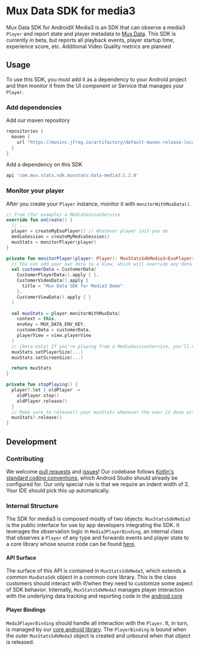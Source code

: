 # Mux Data SDK for media3

Mux Data SDK for AndroidX Media3 is an SDK that can observe a media3 `Player` and report state and
player metadata to [Mux Data](https://www.mux.com/data). This SDK is currently in beta, but reports
all playback events, player startup time, experience score, etc. Additional Video Quality metrics
are planned

## Usage

To use this SDK, you must add it as a dependency to your Android project and then monitor it from
the UI component or Service that manages your `Player`.

### Add dependencies

Add our maven repository

```groovy
repositories {
  maven {
    url "https://muxinc.jfrog.io/artifactory/default-maven-release-local"
  }
}
```

Add a dependency on this SDK

```groovy
api 'com.mux.stats.sdk.muxstats:data-media3:1.2.0'
```

### Monitor your player

After you create your `Player` instance, monitor it with `monitorWithMuxData()`.

```kotlin
// from (for example) a MediaSessionService
override fun onCreate() {
  // ...
  player = createMyExoPlayer() // Whatever player init you do
  mediaSession = createMyMediaSession()
  muxStats = monitorPlayer(player)
}

private fun monitorPlayer(player: Player): MuxStatsSdkMedia3<ExoPlayer> {
  // You can add your own data to a View, which will override any data we collect
  val customerData = CustomerData(
    CustomerPlayerData().apply { },
    CustomerVideoData().apply {
      title = "Mux Data SDK for Media3 Demo"
    },
    CustomerViewData().apply { }
  )

  val muxStats = player.monitorWithMuxData(
    context = this,
    envKey = MUX_DATA_ENV_KEY,
    customerData = customerData,
    playerView = view.playerView
  )
  // (beta-only) If you're playing from a MediaSessionService, you'll need to manually set screen & player size
  muxStats.setPlayerSize(...)
  muxStats.setScreenSize(...)

  return muxStats
}

private fun stopPlaying() {
  player?.let { oldPlayer ->
    oldPlayer.stop()
    oldPlayer.release()
  }
  // Make sure to release() your muxStats whenever the user is done with the player
  muxStats?.release()
}
```

## Development

### Contributing

We welcome [pull requests](https://github.com/muxinc/mux-stats-sdk-media3/pulls)
and [issues](https://github.com/muxinc/mux-stats-sdk-media3/issues)! Our codebase
follows [Kotlin's standard coding conventions](https://kotlinlang.org/docs/coding-conventions.html),
which Android Studio should already be configured for. Our only special rule is that we require an
indent width of 2. Your IDE should pick this up automatically.

### Internal Structure

The SDK for media3 is composed mostly of two objects: `MuxStatsSdkMedia3` is the public interface
for use by app developers integrating the SDK. It leverages the observation logic
in `Media3PlayerBinding`, an internal class that observes a `Player` of any type and forwards events
and player state to a core library whose source code can be
found [here](https://github.com/muxinc/stats-sdk-android).

#### API Surface

The surface of this API is contained in `MuxStatsSdkMeda3`, which extends a common `MuxDataSdk`
object in a common core library. This is the class customers should interact with if/when they need
to customize some aspect of SDK behavior. Internally, `MuxStatsSdkMeda3` manages player interaction
with the underlying data tracking and reporting code in
the [android core](https://github.com/muxinc/stats-sdk-android)

#### Player Bindings

`Meda3PlayerBinding` should handle all interaction with the `Player`. It, in turn, is managed by our
[core android library](https://github.com/muxinc/stats-sdk-android). The `PlayerBinding` is bound
when
the outer `MuxStatsSdkMeda3` object is created and unbound when that object is released.

